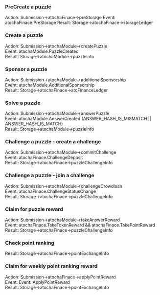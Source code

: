 ### PreCreate a puzzle ###
Action: Submission->atochaFinace->preStorage
Event: atochaFinace.PreStorage
Result: Storage->atochaFinace->storageLedger

### Create a puzzle ###
Action: Submission->atochaModule->createPuzzle<br/>
Event: atochaModule.PuzzleCreated<br/>
Result: Storage->atochaModule->puzzleInfo<br/>

### Sponsor a puzzle ###
Action: Submission->atochaModule->additionalSponsorship<br/>
Event: atochaModule.AdditionalSponsorship<br/>
Result: Storage->atochaFinace->atoFinanceLedger<br/>

### Solve a puzzle ###
Action: Submission->atochaModule->answerPuzzle<br/>
Event: atochaModule.AnswerCreated (ANSWER_HASH_IS_MISMATCH || ANSWER_HASH_IS_MATCH)<br/>
Result: Storage->atochaModule->puzzleInfo<br/>

### Challenge a puzzle - create a challenge ###
Action: Submission->atochaModule->commitChallenge<br/>
Event: atochaFinace.ChallengeDeposit<br/>
Result: Storage->atochaFinace->puzzleChallengeInfo<br/>

### Challenge a puzzle - join a challenge ###
Action: Submission->atochaModule->challengeCrowdloan<br/>
Event: atochaFinace.ChallengeStatusChange<br/>
Result: Storage->atochaFinace->puzzleChallengeInfo<br/>

### Claim for puzzle reward ###
Action: Submission->atochaModule->takeAnswerReward<br/>
Event: atochaFinace.TakeTokenReward && atochaFinace.TakePointReward<br/>
Result: Storage->atochaFinace->puzzleChallengeInfo<br/>

### Check point ranking ###
Result: Storage->atochaFinace->pointExchangeInfo<br/>

### Claim for weekly point ranking reward ###
Action: Submission->atochaFinace->applyPointReward<br/>
Event: Event::ApplyPointReward<br/>
Result: Storage->atochaFinace->pointExchangeInfo<br/>

